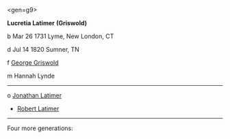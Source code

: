 <gen=g9>

<b>Lucretia Latimer</b> <b>(Griswold)</b>

b Mar 26 1731 Lyme, New London, CT

d Jul 14 1820 Sumner, TN

f [George Griswold](../g10/george_griswold.md)

m Hannah Lynde

<hr>

o [Jonathan Latimer](../g9/jonathan_latimer_1724.md)

- [Robert Latimer](../g8/robert_latimer_1760.md)

<hr>

Four more generations:

